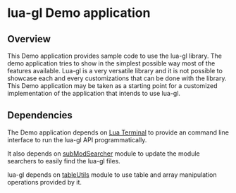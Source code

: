 # lua-gl Demo application

## Overview

This Demo application provides sample code to use the lua-gl library. The demo application tries to show in the simplest possible way most of the features available. Lua-gl is a very versatile library and it is not possible to showcase each and every customizations that can be done with the library. This Demo application may be taken as a starting point for a customized implementation of the application that intends to use lua-gl.

## Dependencies
The Demo application depends on [Lua Terminal](https://github.com/aryajur/LuaTerminal) to provide an command line interface to run the lua-gl API programmatically. 

It also depends on [subModSearcher](https://github.com/aryajur/subModSearcher) module to update the module searchers to easily find the lua-gl files.

lua-gl depends on [tableUtils](https://github.com/aryajur/tableUtils) module to use table and array manipulation operations provided by it.